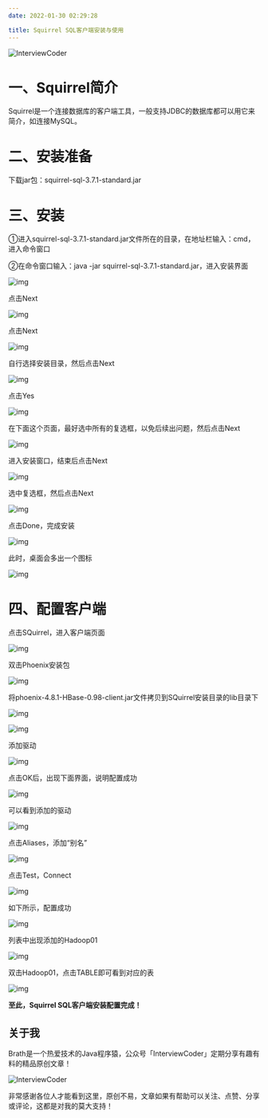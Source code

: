 ```yaml
---
date: 2022-01-30 02:29:28

title: Squirrel SQL客户端安装与使用
---
```


![InterviewCoder](https://brath4.oss-cn-shenzhen.aliyuncs.com/picgo/%E6%89%AB%E7%A0%81_%E6%90%9C%E7%B4%A2%E8%81%94%E5%90%88%E4%BC%A0%E6%92%AD%E6%A0%B7%E5%BC%8F-%E6%A0%87%E5%87%86%E8%89%B2%E7%89%88.png)



# 一、Squirrel简介

Squirrel是一个连接数据库的客户端工具，一般支持JDBC的数据库都可以用它来简介，如连接MySQL。

 

# 二、安装准备

下载jar包：squirrel-sql-3.7.1-standard.jar

 

# 三、安装

①进入squirrel-sql-3.7.1-standard.jar文件所在的目录，在地址栏输入：cmd，进入命令窗口

②在命令窗口输入：java -jar squirrel-sql-3.7.1-standard.jar，进入安装界面

![img](https://img-blog.csdnimg.cn/20181207172341679.png?x-oss-process=image/watermark,type_ZmFuZ3poZW5naGVpdGk,shadow_10,text_aHR0cHM6Ly9ibG9nLmNzZG4ubmV0L0pvaG5zb244NzAy,size_16,color_FFFFFF,t_70)

点击Next

![img](https://img-blog.csdnimg.cn/20181207172428945.png?x-oss-process=image/watermark,type_ZmFuZ3poZW5naGVpdGk,shadow_10,text_aHR0cHM6Ly9ibG9nLmNzZG4ubmV0L0pvaG5zb244NzAy,size_16,color_FFFFFF,t_70)

点击Next

![img](https://img-blog.csdnimg.cn/20181207172456338.png?x-oss-process=image/watermark,type_ZmFuZ3poZW5naGVpdGk,shadow_10,text_aHR0cHM6Ly9ibG9nLmNzZG4ubmV0L0pvaG5zb244NzAy,size_16,color_FFFFFF,t_70)

自行选择安装目录，然后点击Next

![img](https://img-blog.csdnimg.cn/20181207172529452.png?x-oss-process=image/watermark,type_ZmFuZ3poZW5naGVpdGk,shadow_10,text_aHR0cHM6Ly9ibG9nLmNzZG4ubmV0L0pvaG5zb244NzAy,size_16,color_FFFFFF,t_70)

点击Yes

![img](https://img-blog.csdnimg.cn/20181207172626599.png)

在下面这个页面，最好选中所有的复选框，以免后续出问题，然后点击Next

![img](https://img-blog.csdnimg.cn/20181207172830834.png?x-oss-process=image/watermark,type_ZmFuZ3poZW5naGVpdGk,shadow_10,text_aHR0cHM6Ly9ibG9nLmNzZG4ubmV0L0pvaG5zb244NzAy,size_16,color_FFFFFF,t_70)

进入安装窗口，结束后点击Next

![img](https://img-blog.csdnimg.cn/20181207172908294.png?x-oss-process=image/watermark,type_ZmFuZ3poZW5naGVpdGk,shadow_10,text_aHR0cHM6Ly9ibG9nLmNzZG4ubmV0L0pvaG5zb244NzAy,size_16,color_FFFFFF,t_70)

选中复选框，然后点击Next

![img](https://img-blog.csdnimg.cn/20181207173028690.png?x-oss-process=image/watermark,type_ZmFuZ3poZW5naGVpdGk,shadow_10,text_aHR0cHM6Ly9ibG9nLmNzZG4ubmV0L0pvaG5zb244NzAy,size_16,color_FFFFFF,t_70)

点击Done，完成安装

![img](https://img-blog.csdnimg.cn/20181207173319861.png?x-oss-process=image/watermark,type_ZmFuZ3poZW5naGVpdGk,shadow_10,text_aHR0cHM6Ly9ibG9nLmNzZG4ubmV0L0pvaG5zb244NzAy,size_16,color_FFFFFF,t_70)

此时，桌面会多出一个图标

![img](https://img-blog.csdnimg.cn/20181207173404141.png)

 

# 四、配置客户端

点击SQuirrel，进入客户端页面

![img](https://img-blog.csdnimg.cn/20181207174019153.png?x-oss-process=image/watermark,type_ZmFuZ3poZW5naGVpdGk,shadow_10,text_aHR0cHM6Ly9ibG9nLmNzZG4ubmV0L0pvaG5zb244NzAy,size_16,color_FFFFFF,t_70)

双击Phoenix安装包

![img](https://img-blog.csdnimg.cn/20181207174359249.png?x-oss-process=image/watermark,type_ZmFuZ3poZW5naGVpdGk,shadow_10,text_aHR0cHM6Ly9ibG9nLmNzZG4ubmV0L0pvaG5zb244NzAy,size_16,color_FFFFFF,t_70)

将phoenix-4.8.1-HBase-0.98-client.jar文件拷贝到SQuirrel安装目录的lib目录下

![img](https://img-blog.csdnimg.cn/20181207174203592.png?x-oss-process=image/watermark,type_ZmFuZ3poZW5naGVpdGk,shadow_10,text_aHR0cHM6Ly9ibG9nLmNzZG4ubmV0L0pvaG5zb244NzAy,size_16,color_FFFFFF,t_70)

![img](https://img-blog.csdnimg.cn/20181207174320964.png?x-oss-process=image/watermark,type_ZmFuZ3poZW5naGVpdGk,shadow_10,text_aHR0cHM6Ly9ibG9nLmNzZG4ubmV0L0pvaG5zb244NzAy,size_16,color_FFFFFF,t_70)

添加驱动

![img](https://img-blog.csdnimg.cn/2018120717512761.png?x-oss-process=image/watermark,type_ZmFuZ3poZW5naGVpdGk,shadow_10,text_aHR0cHM6Ly9ibG9nLmNzZG4ubmV0L0pvaG5zb244NzAy,size_16,color_FFFFFF,t_70)

点击OK后，出现下面界面，说明配置成功

![img](https://img-blog.csdnimg.cn/20181207175248755.png?x-oss-process=image/watermark,type_ZmFuZ3poZW5naGVpdGk,shadow_10,text_aHR0cHM6Ly9ibG9nLmNzZG4ubmV0L0pvaG5zb244NzAy,size_16,color_FFFFFF,t_70)

可以看到添加的驱动

![img](https://img-blog.csdnimg.cn/20181207175400924.png?x-oss-process=image/watermark,type_ZmFuZ3poZW5naGVpdGk,shadow_10,text_aHR0cHM6Ly9ibG9nLmNzZG4ubmV0L0pvaG5zb244NzAy,size_16,color_FFFFFF,t_70)

点击Aliases，添加“别名”

![img](https://img-blog.csdnimg.cn/2018120717573623.png?x-oss-process=image/watermark,type_ZmFuZ3poZW5naGVpdGk,shadow_10,text_aHR0cHM6Ly9ibG9nLmNzZG4ubmV0L0pvaG5zb244NzAy,size_16,color_FFFFFF,t_70)

点击Test，Connect

![img](https://img-blog.csdnimg.cn/20181207175819496.png?x-oss-process=image/watermark,type_ZmFuZ3poZW5naGVpdGk,shadow_10,text_aHR0cHM6Ly9ibG9nLmNzZG4ubmV0L0pvaG5zb244NzAy,size_16,color_FFFFFF,t_70)

如下所示，配置成功

![img](https://img-blog.csdnimg.cn/20181207180120990.png?x-oss-process=image/watermark,type_ZmFuZ3poZW5naGVpdGk,shadow_10,text_aHR0cHM6Ly9ibG9nLmNzZG4ubmV0L0pvaG5zb244NzAy,size_16,color_FFFFFF,t_70)

列表中出现添加的Hadoop01

![img](https://img-blog.csdnimg.cn/20181207180202313.png?x-oss-process=image/watermark,type_ZmFuZ3poZW5naGVpdGk,shadow_10,text_aHR0cHM6Ly9ibG9nLmNzZG4ubmV0L0pvaG5zb244NzAy,size_16,color_FFFFFF,t_70)

双击Hadoop01，点击TABLE即可看到对应的表

![img](https://img-blog.csdnimg.cn/20181207180425693.png?x-oss-process=image/watermark,type_ZmFuZ3poZW5naGVpdGk,shadow_10,text_aHR0cHM6Ly9ibG9nLmNzZG4ubmV0L0pvaG5zb244NzAy,size_16,color_FFFFFF,t_70)

 

**至此，Squirrel SQL客户端安装配置完成！**
## 关于我

Brath是一个热爱技术的Java程序猿，公众号「InterviewCoder」定期分享有趣有料的精品原创文章！

![InterviewCoder](https://brath4.oss-cn-shenzhen.aliyuncs.com/picgo/%E4%BA%8C%E7%BB%B4%E7%A0%81plus.png)

非常感谢各位人才能看到这里，原创不易，文章如果有帮助可以关注、点赞、分享或评论，这都是对我的莫大支持！

